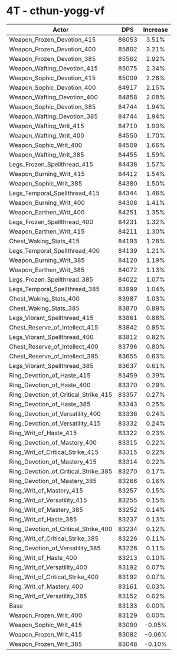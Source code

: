 # 4T - cthun-yogg-vf
| Actor | DPS | Increase |
|---|:---:|:---:|
|Weapon_Frozen_Devotion_415|86053|3.51%|
|Weapon_Frozen_Devotion_400|85802|3.21%|
|Weapon_Frozen_Devotion_385|85562|2.92%|
|Weapon_Wafting_Devotion_415|85075|2.34%|
|Weapon_Sophic_Devotion_415|85009|2.26%|
|Weapon_Sophic_Devotion_400|84917|2.15%|
|Weapon_Wafting_Devotion_400|84858|2.08%|
|Weapon_Sophic_Devotion_385|84744|1.94%|
|Weapon_Wafting_Devotion_385|84744|1.94%|
|Weapon_Wafting_Writ_415|84710|1.90%|
|Weapon_Wafting_Writ_400|84550|1.70%|
|Weapon_Sophic_Writ_400|84509|1.66%|
|Weapon_Wafting_Writ_385|84455|1.59%|
|Legs_Frozen_Spellthread_415|84438|1.57%|
|Weapon_Burning_Writ_415|84412|1.54%|
|Weapon_Sophic_Writ_385|84380|1.50%|
|Legs_Temporal_Spellthread_415|84344|1.46%|
|Weapon_Burning_Writ_400|84308|1.41%|
|Weapon_Earthen_Writ_400|84251|1.35%|
|Legs_Frozen_Spellthread_400|84231|1.32%|
|Weapon_Earthen_Writ_415|84211|1.30%|
|Chest_Waking_Stats_415|84193|1.28%|
|Legs_Temporal_Spellthread_400|84139|1.21%|
|Weapon_Burning_Writ_385|84120|1.19%|
|Weapon_Earthen_Writ_385|84072|1.13%|
|Legs_Frozen_Spellthread_385|84022|1.07%|
|Legs_Temporal_Spellthread_385|83999|1.04%|
|Chest_Waking_Stats_400|83987|1.03%|
|Chest_Waking_Stats_385|83870|0.89%|
|Legs_Vibrant_Spellthread_415|83861|0.88%|
|Chest_Reserve_of_Intellect_415|83842|0.85%|
|Legs_Vibrant_Spellthread_400|83812|0.82%|
|Chest_Reserve_of_Intellect_400|83796|0.80%|
|Chest_Reserve_of_Intellect_385|83655|0.63%|
|Legs_Vibrant_Spellthread_385|83637|0.61%|
|Ring_Devotion_of_Haste_415|83459|0.39%|
|Ring_Devotion_of_Haste_400|83370|0.29%|
|Ring_Devotion_of_Critical_Strike_415|83357|0.27%|
|Ring_Devotion_of_Haste_385|83343|0.25%|
|Ring_Devotion_of_Versatility_400|83336|0.24%|
|Ring_Devotion_of_Versatility_415|83332|0.24%|
|Ring_Writ_of_Haste_415|83322|0.23%|
|Ring_Devotion_of_Mastery_400|83315|0.22%|
|Ring_Writ_of_Critical_Strike_415|83315|0.22%|
|Ring_Devotion_of_Mastery_415|83314|0.22%|
|Ring_Devotion_of_Critical_Strike_385|83270|0.17%|
|Ring_Devotion_of_Mastery_385|83266|0.16%|
|Ring_Writ_of_Mastery_415|83257|0.15%|
|Ring_Writ_of_Versatility_415|83255|0.15%|
|Ring_Writ_of_Mastery_385|83252|0.14%|
|Ring_Writ_of_Haste_385|83237|0.13%|
|Ring_Devotion_of_Critical_Strike_400|83234|0.12%|
|Ring_Writ_of_Critical_Strike_385|83226|0.11%|
|Ring_Devotion_of_Versatility_385|83226|0.11%|
|Ring_Writ_of_Haste_400|83213|0.10%|
|Ring_Writ_of_Versatility_400|83192|0.07%|
|Ring_Writ_of_Critical_Strike_400|83192|0.07%|
|Ring_Writ_of_Mastery_400|83161|0.03%|
|Ring_Writ_of_Versatility_385|83152|0.02%|
|Base|83133|0.00%|
|Weapon_Frozen_Writ_400|83129|0.00%|
|Weapon_Sophic_Writ_415|83090|-0.05%|
|Weapon_Frozen_Writ_415|83082|-0.06%|
|Weapon_Frozen_Writ_385|83048|-0.10%|
